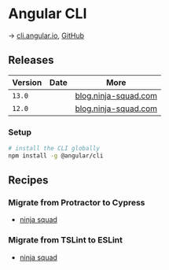 # Angular CLI

→ [cli.angular.io](https://cli.angular.io/), [GitHub](https://github.com/angular/angular-cli)

## Releases

Version | Date | More
------- | ---- | ----
`13.0` | | [blog.ninja-squad.com](https://blog.ninja-squad.com/2021/11/03/angular-cli-13.0/)
`12.0` | | [blog.ninja-squad.com](https://blog.ninja-squad.com/2021/05/12/angular-cli-12.0/)

### Setup

```bash
# install the CLI globally
npm install -g @angular/cli
```

## Recipes

### Migrate from Protractor to Cypress

* [ninja squad](https://blog.ninja-squad.com/2021/05/05/migrating-from-protractor-to-cypress/)

### Migrate from TSLint to ESLint

* [ninja squad](https://blog.ninja-squad.com/2021/03/31/migrating-from-tslint-to-eslint/)
